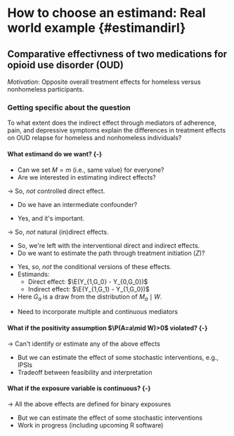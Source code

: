 # How to choose an estimand: Real world example {#estimandirl}

## Comparative effectivness of two medications for opioid use disorder (OUD)



_Motivation_: Opposite overall treatment effects for homeless versus
nonhomeless participants.



### Getting specific about the question

To what extent does the indirect effect through mediators of adherence, pain, and
depressive symptoms explain the differences in treatment effects on OUD relapse
for homeless and nonhomeless individuals?

#### What estimand do we want? {-}

- Can we set $M=m$ (i.e., same value) for everyone?
- Are we interested in estimating indirect effects?

$\rightarrow$ So, _not_ controlled direct effect.

- Do we have an intermediate confounder?
 + Yes, and it's important.

$\rightarrow$ So, _not_ natural (in)direct effects.

- So, we're left with the interventional direct and indirect effects.
- Do we want to estimate the path through treatment initiation ($Z$)?
 + Yes, so, _not_ the conditional versions of these effects.
 + Estimands:
   - Direct effect: $\E(Y_{1,G_0} - Y_{0,G_0})$
   - Indirect effect: $\E(Y_{1,G_1} - Y_{1,G_0})$
 + Here $G_a$ is a draw from the distribution of $M_a\mid W$.
- Need to incorporate multiple and continuous mediators


#### What if the positivity assumption $\P(A=a\mid W)>0$ violated? {-}

$\rightarrow$ Can't identify or estimate any of the above effects

- But we can estimate the effect of some stochastic interventions, e.g., IPSIs
- Tradeoff between feasibility and interpretation


#### What if the exposure variable is continuous? {-}

$\rightarrow$ All the above effects are defined for binary exposures

- But we can estimate the effect of some stochastic interventions
- Work in progress (including upcoming R software)
